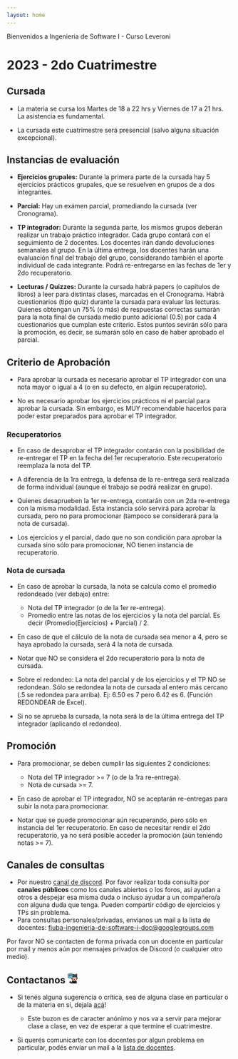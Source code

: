 ```yaml
---
layout: home
---
```


Bienvenidos a Ingenieria de Software I - Curso Leveroni

# 2023 - 2do Cuatrimestre

## Cursada

- La materia se cursa los Martes de 18 a 22 hrs y Viernes de 17 a 21 hrs. La asistencia es fundamental.

- La cursada este cuatrimestre será presencial (salvo alguna situación excepcional).

## Instancias de evaluación

- **Ejercicios grupales:** Durante la primera parte de la cursada hay 5 ejercicios prácticos grupales, que se resuelven en grupos de a dos integrantes.

- **Parcial:** Hay un exámen parcial, promediando la cursada (ver Cronograma).

- **TP integrador:** Durante la segunda parte, los mismos grupos deberán realizar un trabajo práctico integrador. Cada grupo contará con el seguimiento de 2 docentes. Los docentes irán dando devoluciones semanales al grupo. En la última entrega, los docentes harán una evaluación final del trabajo del grupo, considerando también el aporte individual de cada integrante. Podrá re-entregarse en las fechas de 1er y 2do recuperatorio.

- **Lecturas / Quizzes:** Durante la cursada habrá papers (o capítulos de libros) a leer para distintas clases, marcadas en el Cronograma. Habrá cuestionarios (tipo quiz) durante la cursada para evaluar las lecturas. Quienes obtengan un 75% (o más) de respuestas correctas sumarán para la nota final de cursada medio punto adicional (0.5) por cada 4 cuestionarios que cumplan este criterio. Estos puntos sevirán sólo para la promoción, es decir, se sumarán sólo en caso de haber aprobado el parcial.

## Criterio de Aprobación

- Para aprobar la cursada es necesario aprobar el TP integrador con una nota mayor o igual a 4 (o en su defecto, en algún recuperatorio).

- No es necesario aprobar los ejercicios prácticos ni el parcial para aprobar la cursada. Sin embargo, es MUY recomendable hacerlos para poder estar preparados para aprobar el TP integrador.

### Recuperatorios

- En caso de desaprobar el TP integrador contarán con la posibilidad de re-entregar el TP en la fecha del 1er recuperatorio. Este recuperatorio reemplaza la nota del TP.

- A diferencia de la 1ra entrega, la defensa de la re-entrega será realizada de forma individual (aunque el trabajo se podrá realizar en grupo).

- Quienes desaprueben la 1er re-entrega, contarán con un 2da re-entrega con la misma modalidad. Esta instancia sólo servirá para aprobar la cursada, pero no para promocionar (tampoco se considerará para la nota de cursada).

- Los ejercicios y el parcial, dado que no son condición para aprobar la cursada sino sólo para promocionar, NO tienen instancia de recuperatorio.

### Nota de cursada

- En caso de aprobar la cursada, la nota se calcula como el promedio redondeado (ver debajo) entre:
  - Nota del TP integrador (o de la 1er re-entrega).
  - Promedio entre las notas de los ejercicios y la nota del parcial. Es decir (Promedio(Ejercicios) + Parcial) / 2.

- En caso de que el cálculo de la nota de cursada sea menor a 4, pero se haya aprobado la cursada, será 4 la nota de cursada.

- Notar que NO se considera el 2do recuperatorio para la nota de cursada.

- Sobre el redondeo: La nota del parcial y de los ejercicios y el TP NO se redondean. Sólo se redondea la nota de cursada al entero más cercano (.5 se redondea para arriba). Ej: 6.50 es 7 pero 6.42 es 6. (Función REDONDEAR de Excel).

- Si no se aprueba la cursada, la nota será la de la última entrega del TP integrador (aplicando el redondeo).

## Promoción

- Para promocionar, se deben cumplir las siguientes 2 condiciones:
  - Nota del TP integrador >= 7 (o de la 1ra re-entrega).
  - Nota de cursada >= 7.

- En caso de aprobar el TP integrador, NO se aceptarán re-entregas para subir la nota para promocionar.

- Notar que se puede promocionar aún recuperando, pero sólo en instancia del 1er recuperatorio. En caso de necesitar rendir el 2do recuperatorio, ya no será posible acceder la promoción (aún teniendo notas >= 7).

## Canales de consultas <a name="canales-consultas"></a>

- Por nuestro [canal de discord](https://discord.gg/3A5bbVKywa). Por favor realizar toda consulta por **canales públicos** como los canales abiertos o los foros, así ayudan a otros a despejar esa misma duda o incluso ayudar a un compañero/a con alguna duda que tenga. Pueden compartir código de ejercicios y TPs sin problema.
- Para consultas personales/privadas, envianos un mail a la lista de docentes: <a href="mailto:fiuba-ingsoft1-doc@googlegroups.com"> fiuba-ingenieria-de-software-i-doc@googlegroups.com </a>

Por favor NO se contacten de forma privada con un docente en particular por mail y menos aún por mensajes privados de Discord (o cualquier otro medio).

## Contactanos <img alt="github icon" width="22px" src="./assets/icons/contact-us.svg" /> 

- Si tenés alguna sugerencia o crítica, sea de alguna clase en particular o de la materia en sí, dejala [acá](https://forms.gle/WgWQPYsmH7D9bR4W9)!

  - Este buzon es de caracter anónimo y nos va a servir para mejorar clase a clase, en vez de esperar a que termine el cuatrimestre.

- Si querés comunicarte con los docentes por algun problema en particular, podés envíar un mail a la <a href="mailto:fiuba-ingsoft1-doc@googlegroups.com"> lista de docentes</a>.
